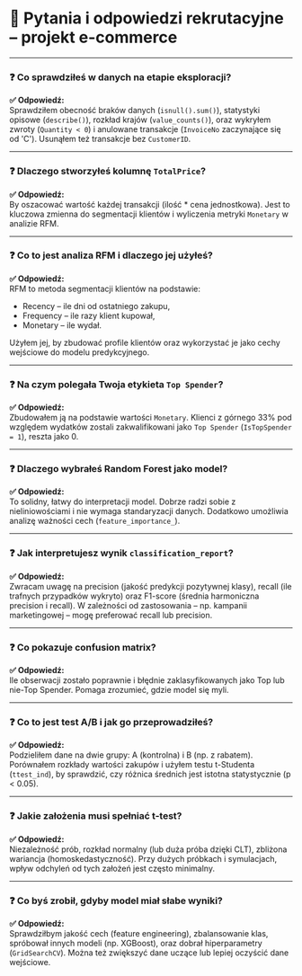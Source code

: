 # 🧠 Pytania i odpowiedzi rekrutacyjne – projekt e-commerce

---

### ❓ Co sprawdziłeś w danych na etapie eksploracji?

**✅ Odpowiedź:**  
Sprawdziłem obecność braków danych (`isnull().sum()`), statystyki opisowe (`describe()`), rozkład krajów (`value_counts()`), oraz wykryłem zwroty (`Quantity < 0`) i anulowane transakcje (`InvoiceNo` zaczynające się od 'C'). Usunąłem też transakcje bez `CustomerID`.

---

### ❓ Dlaczego stworzyłeś kolumnę `TotalPrice`?

**✅ Odpowiedź:**  
By oszacować wartość każdej transakcji (ilość * cena jednostkowa). Jest to kluczowa zmienna do segmentacji klientów i wyliczenia metryki `Monetary` w analizie RFM.

---

### ❓ Co to jest analiza RFM i dlaczego jej użyłeś?

**✅ Odpowiedź:**  
RFM to metoda segmentacji klientów na podstawie:
- Recency – ile dni od ostatniego zakupu,
- Frequency – ile razy klient kupował,
- Monetary – ile wydał.

Użyłem jej, by zbudować profile klientów oraz wykorzystać je jako cechy wejściowe do modelu predykcyjnego.

---

### ❓ Na czym polegała Twoja etykieta `Top Spender`?

**✅ Odpowiedź:**  
Zbudowałem ją na podstawie wartości `Monetary`. Klienci z górnego 33% pod względem wydatków zostali zakwalifikowani jako `Top Spender` (`IsTopSpender = 1`), reszta jako 0.

---

### ❓ Dlaczego wybrałeś Random Forest jako model?

**✅ Odpowiedź:**  
To solidny, łatwy do interpretacji model. Dobrze radzi sobie z nieliniowościami i nie wymaga standaryzacji danych. Dodatkowo umożliwia analizę ważności cech (`feature_importance_`).

---

### ❓ Jak interpretujesz wynik `classification_report`?

**✅ Odpowiedź:**  
Zwracam uwagę na precision (jakość predykcji pozytywnej klasy), recall (ile trafnych przypadków wykryto) oraz F1-score (średnia harmoniczna precision i recall). W zależności od zastosowania – np. kampanii marketingowej – mogę preferować recall lub precision.

---

### ❓ Co pokazuje confusion matrix?

**✅ Odpowiedź:**  
Ile obserwacji zostało poprawnie i błędnie zaklasyfikowanych jako Top lub nie-Top Spender. Pomaga zrozumieć, gdzie model się myli.

---

### ❓ Co to jest test A/B i jak go przeprowadziłeś?

**✅ Odpowiedź:**  
Podzieliłem dane na dwie grupy: A (kontrolna) i B (np. z rabatem). Porównałem rozkłady wartości zakupów i użyłem testu t-Studenta (`ttest_ind`), by sprawdzić, czy różnica średnich jest istotna statystycznie (p < 0.05).

---

### ❓ Jakie założenia musi spełniać t-test?

**✅ Odpowiedź:**  
Niezależność prób, rozkład normalny (lub duża próba dzięki CLT), zbliżona wariancja (homoskedastyczność). Przy dużych próbkach i symulacjach, wpływ odchyleń od tych założeń jest często minimalny.

---

### ❓ Co byś zrobił, gdyby model miał słabe wyniki?

**✅ Odpowiedź:**  
Sprawdziłbym jakość cech (feature engineering), zbalansowanie klas, spróbował innych modeli (np. XGBoost), oraz dobrał hiperparametry (`GridSearchCV`). Można też zwiększyć dane uczące lub lepiej oczyścić dane wejściowe.
